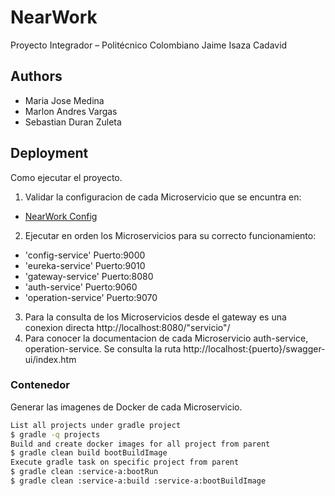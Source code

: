
# NearWork

Proyecto Integrador – Politécnico Colombiano Jaime Isaza Cadavid




## Authors

- Maria Jose Medina
- Marlon Andres Vargas
- Sebastian Duran Zuleta


## Deployment

Como ejecutar el proyecto.

1. Validar la configuracion de cada Microservicio que se encuntra en:
- [NearWork Config](https://github.com/sduran19/NearWorkConfigData)
2. Ejecutar en orden los Microservicios para su correcto funcionamiento:
-  'config-service'    Puerto:9000
-  'eureka-service' Puerto:9010
-  'gateway-service'    Puerto:8080
-  'auth-service'   Puerto:9060
-  'operation-service'  Puerto:9070
3. Para la consulta de los Microservicios desde el gateway es una conexion directa http://localhost:8080/"servicio"/
4. Para conocer la documentacion de cada Microservicio auth-service, operation-service. Se consulta la ruta http://localhost:{puerto}/swagger-ui/index.htm

### Contenedor

Generar las imagenes de Docker de cada Microservicio.

```bash
List all projects under gradle project
$ gradle -q projects
Build and create docker images for all project from parent
$ gradle clean build bootBuildImage
Execute gradle task on specific project from parent
$ gradle clean :service-a:bootRun
$ gradle clean :service-a:build :service-a:bootBuildImage
```

